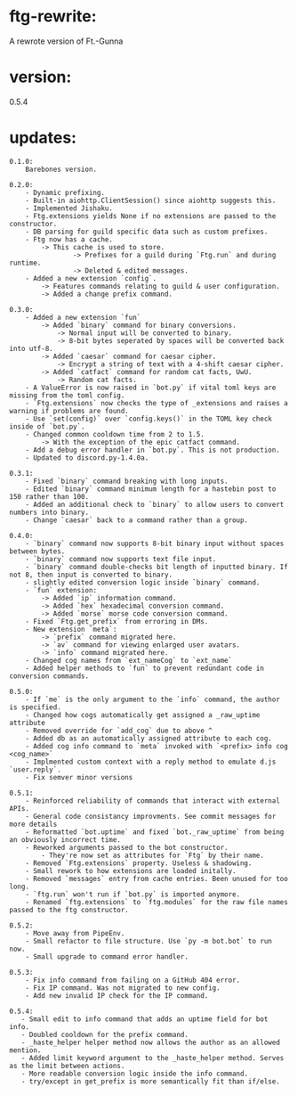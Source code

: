 # ftg-rewrite:
A rewrote version of Ft.-Gunna

# version:
0.5.4

# updates:
    0.1.0:
        Barebones version.

    0.2.0:
        - Dynamic prefixing.
        - Built-in aiohttp.ClientSession() since aiohttp suggests this.
        - Implemented Jishaku.
        - Ftg.extensions yields None if no extensions are passed to the constructor.
        - DB parsing for guild specific data such as custom prefixes.
        - Ftg now has a cache.
            -> This cache is used to store.
                    -> Prefixes for a guild during `Ftg.run` and during runtime.
                    -> Deleted & edited messages.
        - Added a new extension `config`.
            -> Features commands relating to guild & user configuration.
            -> Added a change prefix command.

    0.3.0:
        - Added a new extension `fun`
            -> Added `binary` command for binary conversions.
                -> Normal input will be converted to binary.
                -> 8-bit bytes seperated by spaces will be converted back into utf-8.
            -> Added `caesar` command for caesar cipher.
                -> Encrypt a string of text with a 4-shift caesar cipher.
            -> Added `catfact` command for random cat facts, UwU.
                -> Random cat facts.
        - A ValueError is now raised in `bot.py` if vital toml keys are missing from the toml config.
        - `Ftg.extensions` now checks the type of _extensions and raises a warning if problems are found.
        - Use `set(config)` over `config.keys()` in the TOML key check inside of `bot.py`.
        - Changed common cooldown time from 2 to 1.5.
            -> With the exception of the epic catfact command.
        - Add a debug error handler in `bot.py`. This is not production.
        - Updated to discord.py-1.4.0a.

    0.3.1:
        - Fixed `binary` command breaking with long inputs.
        - Edited `binary` command minimum length for a hastebin post to 150 rather than 100.
        - Added an additional check to `binary` to allow users to convert numbers into binary.
        - Change `caesar` back to a command rather than a group.

    0.4.0:
        - `binary` command now supports 8-bit binary input without spaces between bytes.
        - `binary` command now supports text file input.
        - `binary` command double-checks bit length of inputted binary. If not 8, then input is converted to binary.
        - slightly edited conversion logic inside `binary` command.
        - `fun` extension:
            -> Added `ip` information command.
            -> Added `hex` hexadecimal conversion command.
            -> Added `morse` morse code conversion command.
        - Fixed `Ftg.get_prefix` from erroring in DMs.
        - New extension `meta`:
            -> `prefix` command migrated here.
            -> `av` command for viewing enlarged user avatars.
            -> `info` command migrated here.
        - Changed cog names from `ext_nameCog` to `ext_name`
        - Added helper methods to `fun` to prevent redundant code in conversion commands.

    0.5.0:
        - If `me` is the only argument to the `info` command, the author is specified.
        - Changed how cogs automatically get assigned a _raw_uptime attribute
        - Removed override for `add_cog` due to above ^
        - Added db as an automatically assigned attribute to each cog.
        - Added cog info command to `meta` invoked with `<prefix> info cog <cog_name>`
        - Implmented custom context with a reply method to emulate d.js `user.reply`.
        - Fix semver minor versions

    0.5.1:
        - Reinforced reliability of commands that interact with external APIs.
        - General code consistancy improvments. See commit messages for more details
        - Reformatted `bot.uptime` and fixed `bot._raw_uptime` from being an obviously incorrect time.
        - Reworked arguments passed to the bot constructor.
            - They're now set as attributes for `Ftg` by their name.
        - Removed `Ftg.extensions` property. Useless & shadowing.
        - Small rework to how extensions are loaded initally.
        - Removed `messages` entry from cache entries. Been unused for too long.
        - `ftg.run` won't run if `bot.py` is imported anymore.
        - Renamed `ftg.extensions` to `ftg.modules` for the raw file names passed to the ftg constructor.

    0.5.2:
        - Move away from PipeEnv.
        - Small refactor to file structure. Use `py -m bot.bot` to run now.
        - Small upgrade to command error handler.

    0.5.3:
        - Fix info command from failing on a GitHub 404 error.
        - Fix IP command. Was not migrated to new config.
        - Add new invalid IP check for the IP command.

    0.5.4:
       - Small edit to info command that adds an uptime field for bot info.
       - Doubled cooldown for the prefix command.
       - _haste_helper helper method now allows the author as an allowed mention.
       - Added limit keyword argument to the _haste_helper method. Serves as the limit between actions.
       - More readable conversion logic inside the info command.
       - try/except in get_prefix is more semantically fit than if/else.
